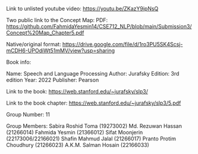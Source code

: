 Link to unlisted youtube video: https://youtu.be/ZKazY9ipNsQ

Two public link to the Concept Map:
PDF:  https://github.com/FahmidaYesmin14/CSE712_NLP/blob/main/Submission3/Concept%20Map_Chapter5.pdf

Native/original format: https://drive.google.com/file/d/1ro3PU5SK4Scsj-mCDH6-UPOdiWt51mMV/view?usp=sharing

Book info: 

Name: Speech and Language Processing 
Author: Jurafsky 
Edition: 3rd edition 
Year: 2022 
Publisher: Pearson

Link to the book: https://web.stanford.edu/~jurafsky/slp3/

Link to the book chapter: https://web.stanford.edu/~jurafsky/slp3/5.pdf

Group Number: 11

Group Members:
Sabira Roshid Toma (19273002)
Md. Rezuwan Hassan (21266014)
Fahmida Yesmin (21366012)
Sifat Moonjerin (22173006/22166021)
Shafin Mahmud Jalal (21266017)
Pranto Protim Choudhury (21266023)
A.K.M. Salman Hosain (22166033)
